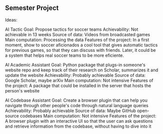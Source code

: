 ## Semester Project

Ideas:

AI Tactic
Goal: Propose tactics for soccer teams
Achievability: Not achievable in 13 weeks
Source of data: Videos from broadcasted games
Main computation: Processing the data
Features of the project: In a first moment, show to soccer aficionados a cool tool that gives automatic tactics for previous games, so that they can discuss with friends. Later, it could be a system that helps real soccer teams to be more eficiente.

AI Academic Assistant
Goal: Python package that plugs-in someone's website repo and keep track of their research on Scholar, summarizes it and update the website
Achievability: Probably achievable
Source of data: Google Scholar, maybe arXiv
Main computation: Not intensive
Features of the project: A package that could be installed in the server that hosts the person's website

AI Codebase Assistant
Goal: Create a browser plugin that can help you navigate through other people's code through natural language queries
Achievability: Probably achievable
Source of data: Maybe GitHub open-source codebases
Main computation: Not intensive
Features of the project: A browser plugin with an interactive UI so that the user can ask questions and retrieve information from the codebase, without having to dive into it

